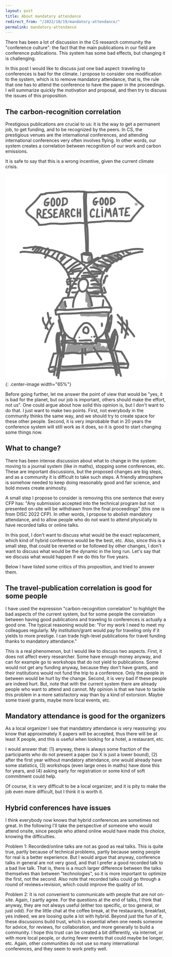 ```yaml
---
layout: post
title: About mandatory attendance
redirect_from: "/2022/10/19/mandatory-attendance/"
permalink: mandatory-attendance
---
```


There has been a lot of discussion in the CS research community the 
"conference culture": the fact that the 
main publications in our field are conference publications.
This system has some bad effects, but changing it is challenging. 

In this post I would like to discuss just one bad aspect: traveling to 
conferences is bad for the climate. 
I propose to consider one modification to the system, which is to remove 
mandatory attendance, that is, the rule that one has to attend the
conference to have the paper in the proceedings. 
I will summarize quickly the motivation and proposal, and then try to discuss the 
issues of this proposition. 

## The carbon-recognition correlation

Prestigious publications are crucial to us: it is the way to get a 
permanent job, to get funding, and to be recognized by the peers. 
In CS, the prestigious venues are the international conferences, and 
attending international conferences very often involves flying.
In other words, our system creates a correlation between recognition of our
work and carbon emissions. 

It is safe to say that this is a wrong incentive, given the current climate 
crisis.

![](../assets/wagon.png){: .center-image width="65%"}

Before going further, let me answer the point of view that would be "yes, 
it is bad for the planet, but our job is important, others should make the 
effort, not us". 
One could argue about how solid this opinion is, but I don't want to do that. 
I just want to make two points. First, not everybody in the community 
thinks the same way, and we should try to create space for these other people. 
Second, it is very improbable that in 20 years the conference system will 
still work as it does, so it is good to start changing some things now. 

## What to change?

There has been intense discussion about what to change in the system: moving to 
a journal system (like in maths), stopping some conferences, etc. 
These are important discussions, but the proposed changes are big steps, 
and as a community it is difficult to take such steps. A friendly 
atmosphere is somehow needed to keep doing reasonably good and fair 
science, and bold moves create animosity.

A small step I propose to consider is removing this one sentence that 
every CFP has: "Any submission accepted into the technical program but not 
presented on-site will be withdrawn from the final proceedings" 
(this one is from DISC 2022 CFP). In other words, I propose to abolish 
mandatory attendance, and to allow people who do not want to attend 
physically to have recorded talks or online talks.

In this post, I don't want to discuss what would be the exact replacement, 
which kind of hybrid conference would be the best, etc. Also, since this is 
a small step, that could be reverted or be followed by other
changes, I don't want to discuss what would be the dynamic in the long run. 
Let's say that we discuss what would happen if we do this for five years. 

Below I have listed some critics of this proposition, and tried to answer 
them. 

## The travel-publication correlation is good for some people

I have used the expression "carbon-recognition correlation" to highlight 
the bad aspects of the current system, but for some people the correlation 
between having good publications and traveling to conferences is actually a 
good one. 
The typical reasoning would be: "For my work I need to meet my colleagues
regularly. My institution/grant would pay for traveling only if it 
yields to more prestige. I can trade high-level publications for travel 
funding thanks to mandatory attendance."

This is a real phenomenon, but I would like to discuss two aspects. First, 
it does not affect every researcher. Some have enough money anyway, and can
for example go to workshops that do not yield to publications. 
Some would not get any funding anyway, because they don't have grants, and 
their institutions would not fund the trip to a conference. 
Only the people in between would be hurt by the change. 
Second, it is very bad if these people are indeed hurt. But, note that with 
the current system there are already people who want to attend and cannot. 
My opinion is that we have to tackle this problem in a more satisfactory 
way than by a kind of extorsion. Maybe some travel grants, maybe more local 
events, etc. 

## Mandatory attendance is good for the organizers

As a local organizer I see that mandatory attendance is very reassuring: 
you know that approximately X papers will be accepted, thus there will be at 
least X people, and this is useful when looking for a hotel, a restaurant, 
etc. 

I would answer that: (1) anyway, there is always some fraction of 
the participants who do not present a paper (so X is just a lower bound), 
(2) after the first year without mandatory attendance, one would already 
have some statistics, (3) workshops (even large ones in maths) have done 
this for years, and (4) asking early for registration or some kind of 
soft commitment could help.

Of course, it is very difficult to be a local organizer, and it is pity to
make the job even more difficult, but I think it is worth it.

## Hybrid conferences have issues

I think everybody now knows that hybrid conferences are sometimes not great. 
In the following I'll take the perspective of someone who 
would attend onsite, since people who attend online would have made this 
choice, knowing the difficulties.

Problem 1: Recorded/online talks are not as good as real talks. This is quite
true, partly because of technical problems, partly because seeing people 
for real is a better experience. But I would argue that anyway, conference 
talks in general are not very good, and that I prefer a good recorded talk 
to a bad live talk. That is, there is a much larger difference between the 
talks themselves than between "technologies", so it is more important to 
optimize the first, not the second. Also note that recorded talks could go 
through a round of reviews+revision, which could improve the quality of lot.

Problem 2: It is not convenient to communicate with people that are not 
on-site. Again, I partly agree. For the questions at the end 
of talks, I think that anyway, they are not always useful (either too specific, 
or too general, or just odd). For the little chat at the coffee break, 
at the restaurants, breakfast, yes indeed, we are loosing quite a lot with 
hybrid. Beyond just the fun of it, these discussions build trust, which is 
essential when one needs someone for advice, for reviews, for collaboration, 
and more generally to build a community. 
I hope this trust can be created a bit differently, via 
internet, or with more local people, or during fewer events that could 
maybe be longer, etc. Again, other communities do not use so many 
international conferences, and they seem to work pretty well. 



